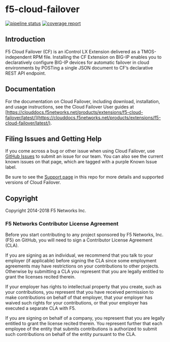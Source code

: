 # f5-cloud-failover

[![pipeline status](https://***REMOVED***/cloudsolutions/f5-cloud-failover/badges/develop/pipeline.svg)](https://***REMOVED***/cloudsolutions/f5-cloud-failover/commits/develop)
[![coverage report](https://***REMOVED***/cloudsolutions/f5-cloud-failover/badges/develop/coverage.svg)](https://***REMOVED***/cloudsolutions/f5-cloud-failover/commits/develop)

## Introduction

F5 Cloud Failover (CF) is an iControl LX Extension delivered as a TMOS-independent RPM file. Installing the CF Extension on BIG-IP enables you to declaratively configure BIG-IP devices for automatic failover in cloud environments by POSTing a single JSON document to CF’s declarative REST API endpoint.

## Documentation

For the documentation on Cloud Failover, including download, installation, and usage instructions, see the Cloud Failover User guides at [https://clouddocs.f5networks.net/products/extensions/f5-cloud-failover/latest/](https://clouddocs.f5networks.net/products/extensions/f5-cloud-failover/latest/).

## Filing Issues and Getting Help

If you come across a bug or other issue when using Cloud Failover, use [GitHub Issues](https://github.com/f5networks/f5-cloud-failover/issues) to submit an issue for our team.  You can also see the current known issues on that page, which are tagged with a purple Known Issue label.  

Be sure to see the [Support page](SUPPORT.md) in this repo for more details and supported versions of Cloud Failover.

## Copyright

Copyright 2014-2018 F5 Networks Inc.

### F5 Networks Contributor License Agreement

Before you start contributing to any project sponsored by F5 Networks, Inc. (F5) on GitHub, you will need to sign a Contributor License Agreement (CLA).  

If you are signing as an individual, we recommend that you talk to your employer (if applicable) before signing the CLA since some employment agreements may have restrictions on your contributions to other projects. Otherwise by submitting a CLA you represent that you are legally entitled to grant the licenses recited therein.  

If your employer has rights to intellectual property that you create, such as your contributions, you represent that you have received permission to make contributions on behalf of that employer, that your employer has waived such rights for your contributions, or that your employer has executed a separate CLA with F5.

If you are signing on behalf of a company, you represent that you are legally entitled to grant the license recited therein. You represent further that each employee of the entity that submits contributions is authorized to submit such contributions on behalf of the entity pursuant to the CLA.